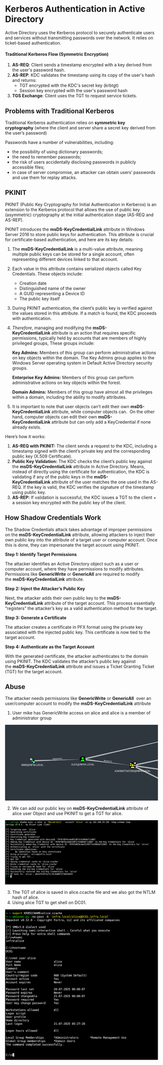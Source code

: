 # **Kerberos Authentication in Active Directory**

Active Directory uses the Kerberos protocol to securely authenticate users and services without transmitting passwords over the network. It relies on ticket-based authentication.

#### **Traditional Kerberos Flow (Symmetric Encryption)**

1. **AS-REQ**: Client sends a timestamp encrypted with a key derived from the user's password hash.
2. **AS-REP**: KDC validates the timestamp using its copy of the user's hash and returns:
    - TGT encrypted with the KDC's secret key (krbtgt)
    - Session key encrypted with the user's password hash
3. **TGS Exchange**: Client uses the TGT to request service tickets.


## **Problems with Traditional Kerberos**

Traditional Kerberos authentication relies on **symmetric key cryptography** (where the client and server share a secret key derived from the user’s password)

Passwords have a number of vulnerabilities, including:

- the possibility of using dictionary passwords;
- the need to remember passwords;
- the risk of users accidentally disclosing passwords in publicly accessible files;
- in case of server compromise, an attacker can obtain users’ passwords and use them for replay attacks.

## **PKINIT**

PKINIT (Public Key Cryptography for Initial Authentication in Kerberos) is an extension to the Kerberos protocol that allows the use of public key (asymmetric) cryptography at the initial authentication stage (AS-REQ and AS-REP).

PKINIT introduces the **msDS-KeyCredentialLink** attribute in Windows Server 2016 to store public keys for authentication. This attribute is crucial for certificate-based authentication, and here are its key details:

1. The **msDS-KeyCredentialLink** is a multi-value attribute, meaning multiple public keys can be stored for a single account, often representing different devices linked to that account.

2. Each value in this attribute contains serialized objects called Key Credentials. These objects include:
	- Creation date
	- Distinguished name of the owner
	- A GUID representing a Device ID
	- The public key itself

3. During PKINIT authentication, the client’s public key is verified against the values stored in this attribute. If a match is found, the KDC proceeds with authentication.

4. _Therefore_, managing and modifying the **msDS-KeyCredentialLink** attribute is an action that requires specific permissions, typically held by accounts that are members of highly privileged groups, These groups include:

	**Key Admins:** Members of this group can perform administrative actions on key objects within the domain. The Key Admins group applies to the Windows Server operating system in Default Active Directory security groups.
	
	**Enterprise Key Admins:** Members of this group can perform administrative actions on key objects within the forest.
	
	**Domain Admins:** Members of this group have almost all the privileges within a domain, including the ability to modify attributes.

5. It is important to note that user objects can’t edit their own **msDS-KeyCredentialLink** attribute, while computer objects can.  On the other hand, computer objects can edit their own **msDS-KeyCredentialLink** attribute but can only add a KeyCredential if none already exists.

Here’s how it works:

1. **AS-REQ with PKINIT:** The client sends a request to the KDC, including a timestamp signed with the client’s private key and the corresponding public key (X.509 Certificate).
2. **Public Key Validation:** The KDC checks the client’s public key against the **msDS-KeyCredentialLink** attribute in Active Directory. Means, instead of directly using the certificate for authentication, the KDC is validating if any of the public keys in the **msDS-KeyCredentialLink** attribute of the user matches the one used in the AS-REQ. If the key is valid, the KDC verifies the signature of the timestamp using public key.
3. **AS-REP:** If validation is successful, the KDC issues a TGT to the client + a session key encrypted with the public key of the client.

## How Shadow Credentials Work

The Shadow Credentials attack takes advantage of improper permissions on the **msDS-KeyCredentialLink** attribute, allowing attackers to inject their own public key into the attribute of a target user or computer account. Once this is done, they can impersonate the target account using PKINIT.

**Step 1: Identify Target Permissions**

The attacker identifies an Active Directory object such as a user or computer account, where they have permissions to modify attributes. Permissions like **GenericWrite** or **GenericAll** are required to modify the **msDS-KeyCredentialLink** attribute.

**Step 2: Inject the Attacker’s Public Key**

Next, the attacker adds their own public key to the **msDS-KeyCredentialLink** attribute of the target account. This process essentially “registers” the attacker’s key as a valid authentication method for the target.

**Step 3: Generate a Certificate**

The attacker creates a certificate in PFX format using the private key associated with the injected public key. This certificate is now tied to the target account.

**Step 4: Authenticate as the Target Account**

With the generated certificate, the attacker authenticates to the domain using PKINIT. The KDC validates the attacker’s public key against the **msDS-KeyCredentialLink** attribute and issues a Ticket Granting Ticket (TGT) for the target account.

## Abuse

The attacker needs permissions like **GenericWrite** or **GenericAll**  over an user/computer account to modify the **msDS-KeyCredentialLink** attribute

1. User mike has GenericWrite access on alice and alice is a member of administrator group


![image info](./assets/Pasted%20image%2020250721180129.png)

2. We can add our public key on **msDS-KeyCredentialLink** attribute of alice user Object and use PKINIT to get a TGT for alice.

![image info](./assets/Pasted%20image%2020250721174027.png)

3. The TGT of alice is saved in alice.ccache file and we also got the NTLM hash of alice.
4. Using alice TGT to get shell on DC01.

![image info](./assets/Pasted%20image%2020250721180400.png)




